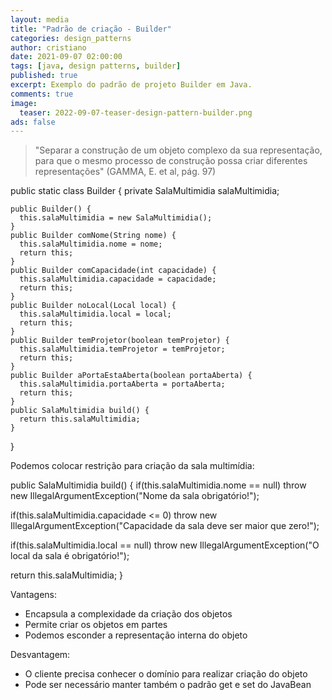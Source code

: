 ```yaml
---
layout: media
title: "Padrão de criação - Builder"
categories: design_patterns
author: cristiano
date: 2021-09-07 02:00:00
tags: [java, design patterns, builder]
published: true
excerpt: Exemplo do padrão de projeto Builder em Java.
comments: true
image:
  teaser: 2022-09-07-teaser-design-pattern-builder.png
ads: false
---
```


> "Separar a construção de um objeto complexo da sua representação, para que o mesmo processo de construção possa criar diferentes representações" (GAMMA, E. et al, pág. 97)

public static class Builder {
    private SalaMultimidia salaMultimidia;

    public Builder() {
      this.salaMultimidia = new SalaMultimidia();
    }
    public Builder comNome(String nome) {
      this.salaMultimidia.nome = nome;
      return this;
    }
    public Builder comCapacidade(int capacidade) {
      this.salaMultimidia.capacidade = capacidade;
      return this;
    }
    public Builder noLocal(Local local) {
      this.salaMultimidia.local = local;
      return this;
    }
    public Builder temProjetor(boolean temProjetor) {
      this.salaMultimidia.temProjetor = temProjetor;
      return this;
    }
    public Builder aPortaEstaAberta(boolean portaAberta) {
      this.salaMultimidia.portaAberta = portaAberta;
      return this;
    }
    public SalaMultimidia build() {
      return this.salaMultimidia;
    }
}

Podemos colocar restrição para criação da sala multimídia:

public SalaMultimidia build() {
  if(this.salaMultimidia.nome == null) 
    throw new IllegalArgumentException("Nome da sala obrigatório!");

  if(this.salaMultimidia.capacidade <= 0) 
    throw new IllegalArgumentException("Capacidade da sala deve ser maior que zero!");

  if(this.salaMultimidia.local == null)
    throw new IllegalArgumentException("O local da sala é obrigatório!");

  return this.salaMultimidia;
}

Vantagens:
- Encapsula a complexidade da criação dos objetos
- Permite criar os objetos em partes
- Podemos esconder a representação interna do objeto

Desvantagem:
- O cliente precisa conhecer o domínio para realizar criação do objeto
- Pode ser necessário manter também o padrão get e set do JavaBean
